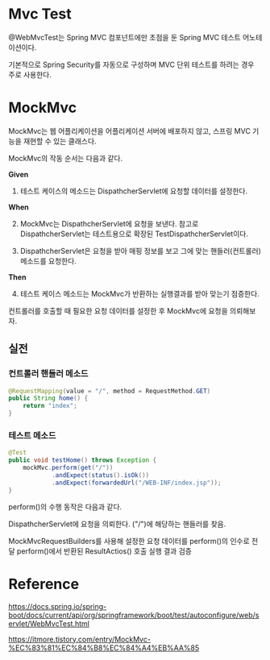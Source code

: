 # Mvc Test

@WebMvcTest는 Spring MVC 컴포넌트에만 초점을 둔 Spring MVC 테스트 어노테이션이다.

기본적으로 Spring Security를 자동으로 구성하며 MVC 단위 테스트를 하려는 경우 주로 사용한다.

# MockMvc

MockMvc는 웹 어플리케이션을 어플리케이션 서버에 배포하지 않고, 스프링 MVC 기능을 재현할 수 있는 클래스다.

MockMvc의 작동 순서는 다음과 같다.

**Given**

1. 테스트 케이스의 메소드는 DispathcherServlet에 요청할 데이터를 설정한다.

**When**

2. MockMvc는 DispathcherServlet에 요청을 보낸다. 참고로 DispathcherServlet는 테스트용으로 확장된 TestDispathcherServlet이다.

3. DispathcherServlet은 요청을 받아 매핑 정보를 보고 그에 맞는 핸들러(컨트롤러) 메소드를 요청한다.

**Then**

4. 테스트 케이스 메소드는 MockMvc가 반환하는 실행결과를 받아 맞는기 점증한다.

컨트롤러를 호출할 때 필요한 요청 데이터를 설정한 후 MockMvc에 요청을 의뢰해보자.

## 실전

### 컨트롤러 핸들러 메소드
```java
@RequestMapping(value = "/", method = RequestMethod.GET)
public String home() {
    return "index";
}
```

### 테스트 메소드
```java
@Test
public void testHome() throws Exception {
    mockMvc.perform(get("/"))
            .andExpect(status().isOk())
            .andExpect(forwardedUrl("/WEB-INF/index.jsp"));
}
```

perform()의 수행 동작은 다음과 같다.

DispathcherServlet에 요청을 의뢰한다. ("/")에 해당하는 핸들러를 찾음.

MockMvcRequestBuilders를 사용해 설정한 요청 데이터를 perform()의 인수로 전달
perform()에서 반환된 ResultActios() 호출
실행 결과 검증

# Reference

https://docs.spring.io/spring-boot/docs/current/api/org/springframework/boot/test/autoconfigure/web/servlet/WebMvcTest.html

https://itmore.tistory.com/entry/MockMvc-%EC%83%81%EC%84%B8%EC%84%A4%EB%AA%85